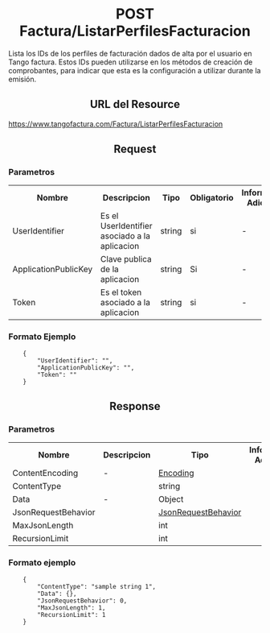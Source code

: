 <h1 align="center">POST Factura/ListarPerfilesFacturacion</h1>

Lista los IDs de los perfiles de facturación dados de alta por el usuario en Tango factura. Estos IDs pueden utilizarse en los métodos de creación de comprobantes, para indicar que esta es la configuración a utilizar durante la emisión.

<h2 align="center">URL del Resource</h2>

https://www.tangofactura.com/Factura/ListarPerfilesFacturacion

<h2 align="center">Request</h2>

<h3>Parametros</h3>

<table style="width:100%;">
<tr>
    <th>Nombre</th>
    <th>Descripcion</th>
    <th>Tipo</th>
    <th>Obligatorio</th>
    <th>Informacion Adicional</th>
</tr>
<tr>
    <td>UserIdentifier</td>
    <td>Es el UserIdentifier asociado a la aplicacion</td>
    <td>string</td>
    <td>si</td>
    <td>-</td>
</tr>
<tr>
    <td>ApplicationPublicKey</td>
    <td>Clave publica de la aplicacion</td>
    <td>string</td>
    <td>Si</td>
    <td>-</td>
</tr>
<tr>
    <td>Token</td>
    <td>Es el token asociado a la aplicacion</td>
    <td>string</td>
    <td>si</td>
    <td>-</td>
</tr>
</table>

<h3>Formato Ejemplo</h3>

```
    {
        "UserIdentifier": "",
        "ApplicationPublicKey": "",
        "Token": ""
    }
```

<h2 align="center">Response</h2>
<h3>Parametros</h3>
<table style="width: 100%;">
    <tr>
        <th>Nombre</th>
        <th>Descripcion</th>
        <th>Tipo</th>
        <th>Informacion Adicional</th>
    </tr>
    <tr>
        <td>ContentEncoding</td>
        <td>-</td>
        <td><a href="/Guias/Tipos de datos/Encoding.md">Encoding</a></td>
        <td></td>
    </tr>
    <tr>
        <td>ContentType</td>
        <td></td>
        <td>string</td>
        <td></td>
    </tr>
    <tr>
        <td>Data</td>
        <td>-</td>
        <td>Object</td>
        <td></td>
    </tr>
    <tr>
        <td>JsonRequestBehavior</td>
        <td></td>
        <td><a href="/Guias/Tipos de datos/JsonRequestBehavior.md">JsonRequestBehavior</a></td>
        <td></td>
    </tr>
    <tr>
        <td>MaxJsonLength</td>
        <td></td>
        <td>int</td>
        <td></td>
    </tr>
    <tr>
        <td>RecursionLimit</td>
        <td></td>
        <td>int</td>
        <td></td>
    </tr>
</table>

<h3>Formato ejemplo</h3>

```
    {
        "ContentType": "sample string 1",
        "Data": {},
        "JsonRequestBehavior": 0,
        "MaxJsonLength": 1,
        "RecursionLimit": 1
    }
```